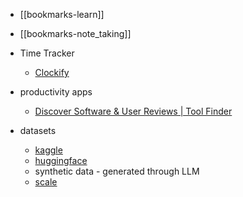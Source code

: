 
- [[bookmarks-learn]]
- [[bookmarks-note_taking]]

- Time Tracker
    - [Clockify](https://app.clockify.me/tracker)
-  productivity apps
    - [Discover Software & User Reviews | Tool Finder](https://toolfinder.co/)
-  datasets
    - [kaggle](https://www.kaggle.com/datasets)
    - [huggingface](https://huggingface.co/docs/datasets/en/index)
    - synthetic data - generated through LLM
    - [scale](https://scale.com/)